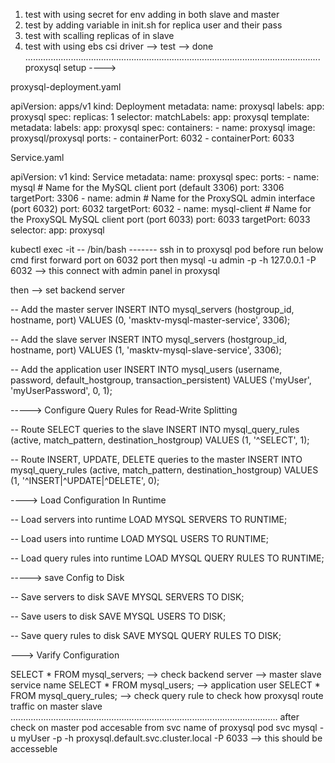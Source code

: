 
1. test with using secret for env adding in both slave and master
2. test by adding variable in init.sh for replica user and their pass
3. test with scalling replicas of in slave
4. test with using ebs csi driver --> test --> done
.....................................................................................................................
proxysql setup ---->

proxysql-deployment.yaml

apiVersion: apps/v1
kind: Deployment
metadata:
  name: proxysql
  labels:
    app: proxysql
spec:
  replicas: 1
  selector:
    matchLabels:
      app: proxysql
  template:
    metadata:
      labels:
        app: proxysql
    spec:
      containers:
      - name: proxysql
        image: proxysql/proxysql
        ports:
        - containerPort: 6032
        - containerPort: 6033

Service.yaml

apiVersion: v1
kind: Service
metadata:
  name: proxysql
spec:
  ports:
    - name: mysql  # Name for the MySQL client port (default 3306)
      port: 3306
      targetPort: 3306
    - name: admin  # Name for the ProxySQL admin interface (port 6032)
      port: 6032
      targetPort: 6032
    - name: mysql-client  # Name for the ProxySQL MySQL client port (port 6033)
      port: 6033
      targetPort: 6033
  selector:
    app: proxysql

    
kubectl exec -it <proxysql-pod-name> -- /bin/bash   ------- ssh in to proxysql pod
before run below cmd first forward port on 6032 port
then    mysql -u admin -p -h 127.0.0.1 -P 6032 --> this connect with admin panel in proxysql

then  --> set  backend server

-- Add the master server
INSERT INTO mysql_servers (hostgroup_id, hostname, port) VALUES (0, 'masktv-mysql-master-service', 3306);

-- Add the slave server
INSERT INTO mysql_servers (hostgroup_id, hostname, port) VALUES (1, 'masktv-mysql-slave-service', 3306);

-- Add the application user
INSERT INTO mysql_users (username, password, default_hostgroup, transaction_persistent) 
VALUES ('myUser', 'myUserPassword', 0, 1);

-----> Configure Query Rules for Read-Write Splitting

-- Route SELECT queries to the slave
INSERT INTO mysql_query_rules (active, match_pattern, destination_hostgroup) 
VALUES (1, '^SELECT', 1);

-- Route INSERT, UPDATE, DELETE queries to the master
INSERT INTO mysql_query_rules (active, match_pattern, destination_hostgroup) 
VALUES (1, '^INSERT|^UPDATE|^DELETE', 0);

----> Load Configuration In Runtime

-- Load servers into runtime
LOAD MYSQL SERVERS TO RUNTIME;

-- Load users into runtime
LOAD MYSQL USERS TO RUNTIME;

-- Load query rules into runtime
LOAD MYSQL QUERY RULES TO RUNTIME;

-----> save Config to Disk 

-- Save servers to disk
SAVE MYSQL SERVERS TO DISK;

-- Save users to disk
SAVE MYSQL USERS TO DISK;

-- Save query rules to disk
SAVE MYSQL QUERY RULES TO DISK;

---> Varify Configuration

SELECT * FROM mysql_servers;   --> check backend server -->  master slave service name
SELECT * FROM mysql_users;     --> application user
SELECT * FROM mysql_query_rules;  --> check query rule to check how proxysql route traffic on master slave 
..........................................................................................................
after check on master pod accesable from svc name of proxysql pod svc
mysql -u myUser -p -h proxysql.default.svc.cluster.local -P 6033    --> this should be accesseble

 
